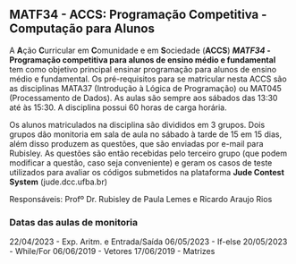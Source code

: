 ## MATF34 - ACCS: Programação Competitiva - Computação para Alunos

A **A**ção **C**urricular em **C**omunidade e em **S**ociedade (**ACCS**) ***MATF34* - Programação competitiva para alunos de ensino médio e fundamental** tem como objetivo principal ensinar programação para alunos de ensino médio e fundamental. Os pré-requisitos para se matricular nesta ACCS são as disciplinas MATA37 (Introdução à Lógica de Programação) ou MAT045 (Processamento de Dados).
As aulas são sempre aos sábados das 13:30 até às 15:30. A disciplina possui 60 horas de carga horária.

Os alunos matriculados na disciplina são divididos em 3 grupos. Dois grupos dão monitoria em sala de aula no sábado à tarde de 15 em 15 dias, além disso produzem as questões, que são enviadas por e-mail para Rubisley. As questões são então recebidas pelo terceiro grupo (que podem modificar a questão, caso seja conveniente) e geram os casos de teste utilizados para avaliar os códigos submetidos na plataforma **Jude Contest System** (jude.dcc.ufba.br)

Responsáveis: Profº Dr. Rubisley de Paula Lemes e Ricardo Araujo Rios

### Datas das aulas de monitoria
22/04/2023 - Exp. Aritm. e Entrada/Saída
06/05/2023 - If-else
20/05/2023 - While/For
06/06/2019 - Vetores
17/06/2019 - Matrizes